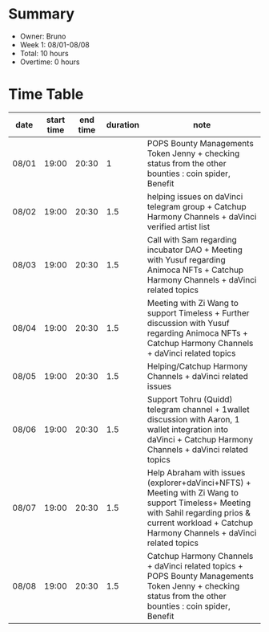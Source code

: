 # Summary
* Owner: Bruno
* Week 1: 08/01-08/08
* Total: 10 hours
* Overtime: 0 hours

# Time Table
| date  | start time  | end time | duration  |  note |
|---|---|---|---|---|
| 08/01  | 19:00  | 20:30  | 1  | POPS Bounty Managements Token Jenny + checking status from the other bounties : coin spider, Benefit  |
| 08/02  | 19:00  | 20:30  | 1.5  | helping issues on daVinci telegram group + Catchup Harmony Channels + daVinci verified artist list  |
| 08/03  | 19:00  | 20:30  | 1.5  | Call with Sam regarding incubator DAO + Meeting with Yusuf regarding Animoca NFTs + Catchup Harmony Channels + daVinci related topics  |
| 08/04  | 19:00  | 20:30  | 1.5  | Meeting with Zi Wang to support Timeless + Further discussion with Yusuf regarding Animoca NFTs + Catchup Harmony Channels + daVinci related topics  |
| 08/05  | 19:00  | 20:30  | 1.5  | Helping/Catchup Harmony Channels + daVinci related issues  |
| 08/06  | 19:00  | 20:30  | 1.5  | Support Tohru (Quidd) telegram channel + 1wallet discussion with Aaron, 1 wallet integration into daVinci + Catchup Harmony Channels + daVinci related topics  |
| 08/07  | 19:00  | 20:30  | 1.5  | Help Abraham with issues (explorer+daVinci+NFTS) + Meeting with Zi Wang to support Timeless+ Meeting with Sahil regarding prios & current workload + Catchup Harmony Channels + daVinci related topics  |
| 08/08  | 19:00  | 20:30  | 1.5  | Catchup Harmony Channels + daVinci related topics + POPS Bounty Managements Token Jenny + checking status from the other bounties : coin spider, Benefit  |

